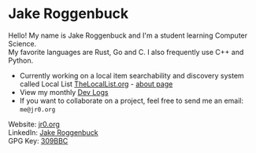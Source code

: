 # Jake Roggenbuck

Hello! My name is Jake Roggenbuck and I'm a student learning Computer Science.<br/>
My favorite languages are Rust, Go and C. I also frequently use C++ and Python.

- Currently working on a local item searchability and discovery system called Local List [TheLocalList.org](http://thelocallist.org) - [about page](http://thelocallist.org/about)
- View my monthly [Dev Logs](https://jr0.org/devlogs)
- If you want to collaborate on a project, feel free to send me an email: `me@jr0.org`

Website:  [jr0.org](https://jr0.org)<br>
LinkedIn: [Jake Roggenbuck](https://www.linkedin.com/in/jake-roggenbuck-1500a8215/)<br>
GPG Key: [309BBC](https://github.com/JakeRoggenbuck.gpg)<br>

